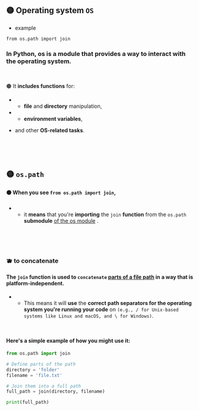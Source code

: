 ## 🟡 Operating system `OS`

- example

`from os.path import join`

### In Python, os is a module that provides a way to interact with the operating system.

<br>

🟤 It **includes functions** for:

- - **file** and **directory** manipulation,

- -  **environment variables**,

- and other **OS-related tasks**.

<br>
<br>

<br>

## 🟡 `os.path`

#### 🟠 When you see `from os.path import join`,

- - it **means** that you're **importing** the `join` **function** from the `os.path` **submodule**  <u>of the os module</u> .

<br>
<br>
<br>

### 🫐 to concatenate

#### The `join` function is used to `concatenate` <u>parts of a file path</u>  in a way that is platform-independent.

- - This means it will **use** the **correct path separators for the operating system you're running your code** on `(e.g., / for Unix-based systems like Linux and macOS, and \ for Windows)`.

<br>

#### Here's a simple example of how you might use it:

```python
from os.path import join

# Define parts of the path
directory = 'folder'
filename = 'file.txt'

# Join them into a full path
full_path = join(directory, filename)

print(full_path)
```
